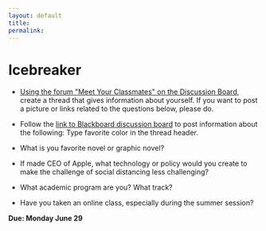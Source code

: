 ```yaml
---
layout: default
title: 
permalink:
---
```


<h1> Icebreaker</h1>

- [Using the forum "Meet Your Classmates" on the Discussion Board](https://blackboard.albany.edu/webapps/discussionboard/do/forum?action=list_threads&course_id=_140056_1&nav=discussion_board_entry&conf_id=_225263_1&forum_id=_420202_1), create a thread that gives information about yourself. If you want to post a picture or links related to the questions below, please do.

- Follow the [link to Blackboard discussion board](1) to post information about the following: Type favorite color in the thread header.

- What is you favorite novel or graphic novel?

- If made CEO of Apple, what technology or policy would you create to make the challenge of social distancing less challenging?  

- What academic program are you? What track?

- Have you taken an online class, especially during the summer session?


**Due: Monday June 29**